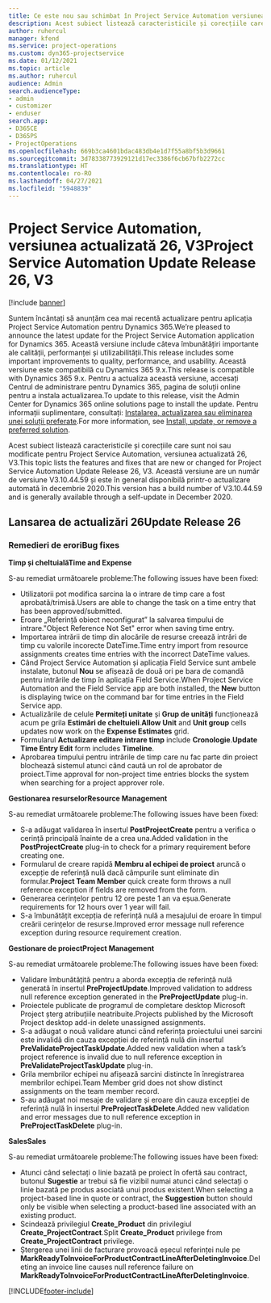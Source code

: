 ```yaml
---
title: Ce este nou sau schimbat în Project Service Automation versiunea actualizată 26, V3
description: Acest subiect listează caracteristicile și corecțiile care sunt disponibile în Project Service Automation V3, versiunea actualizată 26, V3.
author: ruhercul
manager: kfend
ms.service: project-operations
ms.custom: dyn365-projectservice
ms.date: 01/12/2021
ms.topic: article
ms.author: ruhercul
audience: Admin
search.audienceType:
- admin
- customizer
- enduser
search.app:
- D365CE
- D365PS
- ProjectOperations
ms.openlocfilehash: 669b3ca4601bdac483db4e1d7f55a8bf5b3d9661
ms.sourcegitcommit: 3d78338773929121d17ec3386f6cb67bfb2272cc
ms.translationtype: HT
ms.contentlocale: ro-RO
ms.lasthandoff: 04/27/2021
ms.locfileid: "5948839"
---
```

# <a name="project-service-automation-update-release-26-v3"></a><span data-ttu-id="d9baf-103">Project Service Automation, versiunea actualizată 26, V3</span><span class="sxs-lookup"><span data-stu-id="d9baf-103">Project Service Automation Update Release 26, V3</span></span>

[!include [banner](../includes/psa-now-project-operations.md)]

<span data-ttu-id="d9baf-104">Suntem încântați să anunțăm cea mai recentă actualizare pentru aplicația Project Service Automation pentru Dynamics 365.</span><span class="sxs-lookup"><span data-stu-id="d9baf-104">We’re pleased to announce the latest update for the Project Service Automation application for Dynamics 365.</span></span> <span data-ttu-id="d9baf-105">Această versiune include câteva îmbunătățiri importante ale calității, performanței și utilizabilității.</span><span class="sxs-lookup"><span data-stu-id="d9baf-105">This release includes some important improvements to quality, performance, and usability.</span></span> <span data-ttu-id="d9baf-106">Această versiune este compatibilă cu Dynamics 365 9.x.</span><span class="sxs-lookup"><span data-stu-id="d9baf-106">This release is compatible with Dynamics 365 9.x.</span></span> <span data-ttu-id="d9baf-107">Pentru a actualiza această versiune, accesați Centrul de administrare pentru Dynamics 365, pagina de soluții online pentru a instala actualizarea.</span><span class="sxs-lookup"><span data-stu-id="d9baf-107">To update to this release, visit the Admin Center for Dynamics 365 online solutions page to install the update.</span></span> <span data-ttu-id="d9baf-108">Pentru informații suplimentare, consultați: [Instalarea, actualizarea sau eliminarea unei soluții preferate](/power-platform/admin/install-remove-preferred-solution).</span><span class="sxs-lookup"><span data-stu-id="d9baf-108">For more information, see [Install, update, or remove a preferred solution](/power-platform/admin/install-remove-preferred-solution).</span></span>

<span data-ttu-id="d9baf-109">Acest subiect listează caracteristicile și corecțiile care sunt noi sau modificate pentru Project Service Automation, versiunea actualizată 26, V3.</span><span class="sxs-lookup"><span data-stu-id="d9baf-109">This topic lists the features and fixes that are new or changed for Project Service Automation Update Release 26, V3.</span></span> <span data-ttu-id="d9baf-110">Această versiune are un număr de versiune V3.10.44.59 și este în general disponibilă printr-o actualizare automată în decembrie 2020.</span><span class="sxs-lookup"><span data-stu-id="d9baf-110">This version has a build number of V3.10.44.59 and is generally available through a self-update in December 2020.</span></span>

## <a name="update-release-26"></a><span data-ttu-id="d9baf-111">Lansarea de actualizări 26</span><span class="sxs-lookup"><span data-stu-id="d9baf-111">Update Release 26</span></span>

### <a name="bug-fixes"></a><span data-ttu-id="d9baf-112">Remedieri de erori</span><span class="sxs-lookup"><span data-stu-id="d9baf-112">Bug fixes</span></span>

<span data-ttu-id="d9baf-113">**Timp și cheltuială**</span><span class="sxs-lookup"><span data-stu-id="d9baf-113">**Time and Expense**</span></span>

<span data-ttu-id="d9baf-114">S-au remediat următoarele probleme:</span><span class="sxs-lookup"><span data-stu-id="d9baf-114">The following issues have been fixed:</span></span>

- <span data-ttu-id="d9baf-115">Utilizatorii pot modifica sarcina la o intrare de timp care a fost aprobată/trimisă.</span><span class="sxs-lookup"><span data-stu-id="d9baf-115">Users are able to change the task on a time entry that has been approved/submitted.</span></span>
- <span data-ttu-id="d9baf-116">Eroare „Referință obiect neconfigurat” la salvarea timpului de intrare.</span><span class="sxs-lookup"><span data-stu-id="d9baf-116">"Object Reference Not Set" error when saving time entry.</span></span>
- <span data-ttu-id="d9baf-117">Importarea intrării de timp din alocările de resurse creează intrări de timp cu valorile incorecte DateTime.</span><span class="sxs-lookup"><span data-stu-id="d9baf-117">Time entry import from resource assignments creates time entries with the incorrect DateTime values.</span></span>
- <span data-ttu-id="d9baf-118">Când Project Service Automation și aplicația Field Service sunt ambele instalate, butonul **Nou** se afișează de două ori pe bara de comandă pentru intrările de timp în aplicația Field Service.</span><span class="sxs-lookup"><span data-stu-id="d9baf-118">When Project Service Automation and the Field Service app are both installed, the **New** button is displaying twice on the command bar for time entries in the Field Service app.</span></span>
- <span data-ttu-id="d9baf-119">Actualizările de celule **Permiteți unitate** și **Grup de unități** funcționează acum pe grila **Estimări de cheltuieli**.</span><span class="sxs-lookup"><span data-stu-id="d9baf-119">**Allow Unit** and **Unit group** cells updates now work on the **Expense Estimates** grid.</span></span>
- <span data-ttu-id="d9baf-120">Formularul **Actualizare editare intrare timp** include **Cronologie**.</span><span class="sxs-lookup"><span data-stu-id="d9baf-120">**Update Time Entry Edit** form includes **Timeline**.</span></span>
- <span data-ttu-id="d9baf-121">Aprobarea timpului pentru intrările de timp care nu fac parte din proiect blochează sistemul atunci când caută un rol de aprobator de proiect.</span><span class="sxs-lookup"><span data-stu-id="d9baf-121">Time approval for non-project time entries blocks the system when searching for a project approver role.</span></span>

<span data-ttu-id="d9baf-122">**Gestionarea resurselor**</span><span class="sxs-lookup"><span data-stu-id="d9baf-122">**Resource Management**</span></span>

<span data-ttu-id="d9baf-123">S-au remediat următoarele probleme:</span><span class="sxs-lookup"><span data-stu-id="d9baf-123">The following issues have been fixed:</span></span>

- <span data-ttu-id="d9baf-124">S-a adăugat validarea în insertul **PostProjectCreate** pentru a verifica o cerință principală înainte de a crea una.</span><span class="sxs-lookup"><span data-stu-id="d9baf-124">Added validation in the **PostProjectCreate** plug-in to check for a primary requirement before creating one.</span></span>
- <span data-ttu-id="d9baf-125">Formularul de creare rapidă **Membru al echipei de proiect** aruncă o excepție de referință nulă dacă câmpurile sunt eliminate din formular.</span><span class="sxs-lookup"><span data-stu-id="d9baf-125">**Project Team Member** quick create form throws a null reference exception if fields are removed from the form.</span></span>
- <span data-ttu-id="d9baf-126">Generarea cerințelor pentru 12 ore peste 1 an va eșua.</span><span class="sxs-lookup"><span data-stu-id="d9baf-126">Generate requirements for 12 hours over 1 year will fail.</span></span>
- <span data-ttu-id="d9baf-127">S-a îmbunătățit excepția de referință nulă a mesajului de eroare în timpul creării cerințelor de resurse.</span><span class="sxs-lookup"><span data-stu-id="d9baf-127">Improved error message null reference exception during resource requirement creation.</span></span>

<span data-ttu-id="d9baf-128">**Gestionare de proiect**</span><span class="sxs-lookup"><span data-stu-id="d9baf-128">**Project Management**</span></span>

<span data-ttu-id="d9baf-129">S-au remediat următoarele probleme:</span><span class="sxs-lookup"><span data-stu-id="d9baf-129">The following issues have been fixed:</span></span>

- <span data-ttu-id="d9baf-130">Validare îmbunătățită pentru a aborda excepția de referință nulă generată în insertul **PreProjectUpdate**.</span><span class="sxs-lookup"><span data-stu-id="d9baf-130">Improved validation to address null reference exception generated in the **PreProjectUpdate** plug-in.</span></span>
- <span data-ttu-id="d9baf-131">Proiectele publicate de programul de completare desktop Microsoft Project șterg atribuțiile neatribuite.</span><span class="sxs-lookup"><span data-stu-id="d9baf-131">Projects published by the Microsoft Project desktop add-in delete unassigned assignments.</span></span>
- <span data-ttu-id="d9baf-132">S-a adăugat o nouă validare atunci când referința proiectului unei sarcini este invalidă din cauza excepției de referință nulă din insertul **PreValidateProjectTaskUpdate**.</span><span class="sxs-lookup"><span data-stu-id="d9baf-132">Added new validation when a task’s project reference is invalid due to null reference exception in **PreValidateProjectTaskUpdate** plug-in.</span></span>
- <span data-ttu-id="d9baf-133">Grila membrilor echipei nu afișează sarcini distincte în înregistrarea membrilor echipei.</span><span class="sxs-lookup"><span data-stu-id="d9baf-133">Team Member grid does not show distinct assignments on the team member record.</span></span>
- <span data-ttu-id="d9baf-134">S-au adăugat noi mesaje de validare și eroare din cauza excepției de referință nulă în insertul **PreProjectTaskDelete**.</span><span class="sxs-lookup"><span data-stu-id="d9baf-134">Added new validation and error messages due to null reference exception in **PreProjectTaskDelete** plug-in.</span></span>

<span data-ttu-id="d9baf-135">**Sales**</span><span class="sxs-lookup"><span data-stu-id="d9baf-135">**Sales**</span></span>

<span data-ttu-id="d9baf-136">S-au remediat următoarele probleme:</span><span class="sxs-lookup"><span data-stu-id="d9baf-136">The following issues have been fixed:</span></span>

- <span data-ttu-id="d9baf-137">Atunci când selectați o linie bazată pe proiect în ofertă sau contract, butonul **Sugestie** ar trebui să fie vizibil numai atunci când selectați o linie bazată pe produs asociată unui produs existent.</span><span class="sxs-lookup"><span data-stu-id="d9baf-137">When selecting a project-based line in quote or contract, the **Suggestion** button should only be visible when selecting a product-based line associated with an existing product.</span></span>
- <span data-ttu-id="d9baf-138">Scindează privilegiul **Create_Product** din privilegiul **Create_ProjectContract**.</span><span class="sxs-lookup"><span data-stu-id="d9baf-138">Split **Create_Product** privilege from **Create_ProjectContract** privilege.</span></span>
- <span data-ttu-id="d9baf-139">Ștergerea unei linii de facturare provoacă eșecul referinței nule pe **MarkReadyToInvoiceForProductContractLineAfterDeletingInvoice**.</span><span class="sxs-lookup"><span data-stu-id="d9baf-139">Deleting an invoice line causes null reference failure on **MarkReadyToInvoiceForProductContractLineAfterDeletingInvoice**.</span></span>


[!INCLUDE[footer-include](../includes/footer-banner.md)]